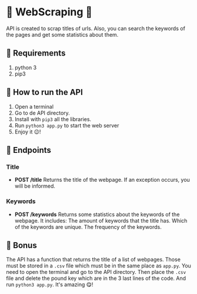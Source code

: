 # :mag_right: WebScraping :mag_right:
   API is created to scrap titles of urls. Also, you can search the keywords of the pages and get some statistics about them. 
   
## :mag_right: Requirements

1. python 3
2. pip3 

## :mag_right: How to run the API

1. Open a terminal
2. Go to de API directory.
3. Install with `pip3` all the libraries.
3. Run `python3 app.py` to start the web server
4. Enjoy it :wink:!

## :mag_right: Endpoints 
### Title
   - **POST /title** Returns the title of the webpage. If an exception occurs, you will be informed.

### Keywords 
   - **POST /keywords** Returns some statistics about the keywords of the webpage. 
   It includes:
      The amount of keywords that the title has.
      Which of the keywords are unique.
      The frequency of the keywords.
 
## :mag_right: Bonus
  The API has a function that returns the title of a list of webpages. Those must be stored in a `.csv` file
  which must be in the same place as `app.py`.
  You need to open the terminal and go to the API directory. Then place the `.csv` file and delete the 
  pound key which are in the 3 last lines of the code. And run `python3 app.py`. 
  It's amazing :yum:!
